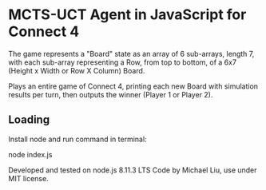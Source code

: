 # MCTS-UCT Agent in JavaScript for Connect 4

The game represents a "Board" state as an array of 6 sub-arrays, length 7, with each sub-array representing a Row, from top to bottom, of a 6x7 (Height x Width or Row X Column) Board.

Plays an entire game of Connect 4, printing each new Board with simulation results per turn, then outputs the winner (Player 1 or Player 2).

## Loading

Install node and run command in terminal:

  node index.js

Developed and tested on node.js 8.11.3 LTS
Code by Michael Liu, use under MIT license.
